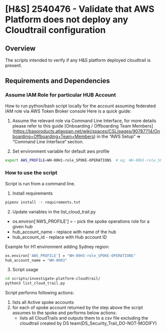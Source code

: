 # [H&S] 2540476 - Validate that AWS Platform does not deploy any Cloudtrail configuration

## Overview

The scripts intended to verify if any H&S platform deployed cloudtrail is present.

## Requirements and Dependencies

### Assume IAM Role for particular HUB Account

How to run python/bash script locally for the account assuming federated IAM role via AWS Token Broker console
Here is a quick guide:

1. Assume the relevant role via Command Line Interface, for more details please refer to this guide [Onboarding / Offboarding Team Members] (<https://basproducts.atlassian.net/wiki/spaces/CSL/pages/90787714/Onboarding+Offboarding+Team+Members>) in the “AWS Setup“ => “Command Line Interface“ section.

2. Set environment variable for default aws profile

```bash
export AWS_PROFILE=WH-00H1-role_SPOKE-OPERATIONS  # eg. WH-00H1-role_SPOKE-OPERATIONS
```

### How to use the script

Script is run from a command line.

1. Install requirements

```bash
pipenv install -r requirements.txt
```

2. Update variables in the list_cloud_trail.py

* os.environ['AWS_PROFILE'] = - pick the spoke operations role for a given hub
* hub_account_name - replace with name of the hub
* hub_account_id - replace with Hub account ID

Example for H1 environment adding Sydney region:
```bash
os.environ['AWS_PROFILE'] = "WH-00H3-role_SPOKE-OPERATIONS"
hub_account_name = "WH-0003"
```

3. Script usage

```bash
cd scripts/investigate-platform-cloudtrail/
python3 list_cloud_trail.py
```

Script performs following actions:

1. lists all Active spoke accounts
2. for each of spoke account returned by the step above the script assumes to the spoke and performs below actions:
      - lists all CloudTrails and outputs them to a csv file excluding the cloudtrail created by DS team(DS_Security_Trail_DO-NOT-MODIFY)
